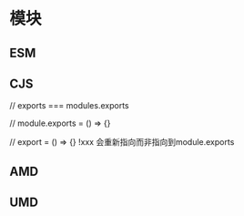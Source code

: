 # 模块

## ESM <Tag text="TODO" />

## CJS <Tag text="TODO" />

// exports === modules.exports

// module.exports = () => {}

// export = () => {} !xxx 会重新指向而非指向到module.exports

## AMD <Tag text="TODO" />

## UMD <Tag text="TODO" />


